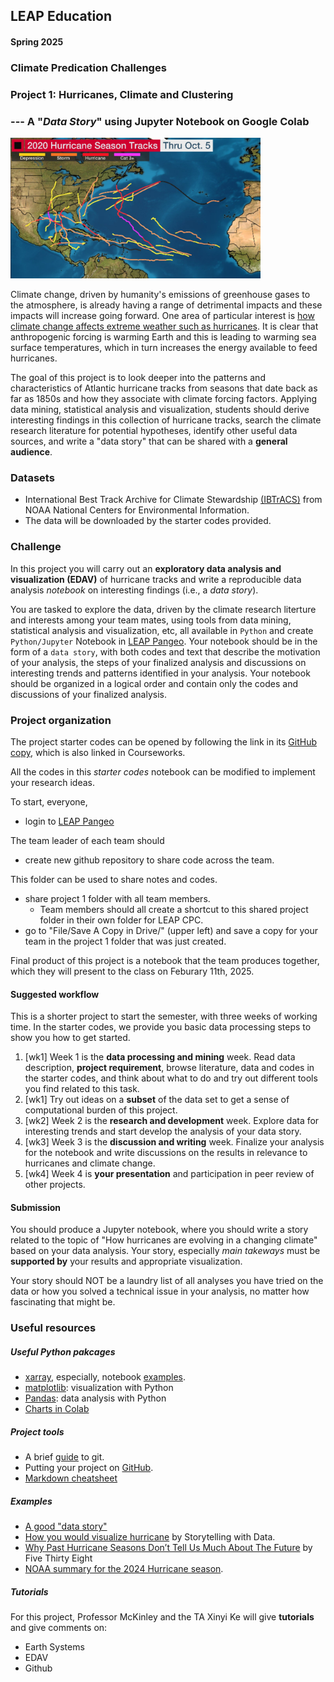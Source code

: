 ## LEAP Education 
#### Spring 2025
### Climate Predication Challenges 
### Project 1: Hurricanes, Climate and Clustering
### --- A "*Data Story*" using Jupyter Notebook on Google Colab

<img src="../figs/tracks-2020example.jpeg" width="400">

Climate change, driven by humanity's emissions of greenhouse gases to the atmosphere, is already having a range of detrimental impacts and these impacts will increase going forward. One area of particular interest is [how climate change affects extreme weather such as hurricanes](https://www.gfdl.noaa.gov/global-warming-and-hurricanes/). It is clear that anthropogenic forcing is warming Earth and this is leading to warming sea surface temperatures, which in turn increases the energy available to feed hurricanes.  

The goal of this project is to look deeper into the patterns and characteristics of Atlantic hurricane tracks from seasons that date back as far as 1850s and how they associate with climate forcing factors. Applying data mining, statistical analysis and visualization, students should derive interesting findings in this collection of hurricane tracks, search the climate research literature for potential hypotheses, identify other useful data sources, and write a "data story" that can be shared with a **general audience**. 

### Datasets

+ International Best Track Archive for Climate Stewardship [(IBTrACS)](https://www.ncdc.noaa.gov/ibtracs/) from NOAA National Centers for Environmental Information. 
+ The data will be downloaded by the starter codes provided. 

### Challenge 

In this project you will carry out an **exploratory data analysis and visualization (EDAV)** of hurricane tracks and write a reproducible data analysis *notebook* on interesting findings (i.e., a *data story*).

You are tasked to explore the data, driven by the climate research literture and interests among your team mates, using tools from data mining, statistical analysis and visualization, etc, all available in `Python` and create `Python/Jupyter` Notebook in [LEAP Pangeo](https://leap.columbia.edu/leap-pangeo-3/). Your notebook should be in the form of a `data story`, with both codes and text that describe the motivation of your analysis, the steps of your finalized analysis and discussions on interesting trends and patterns identified in your analysis. Your notebook should be organized in a logical order and contain only the codes and discussions of your finalized analysis.   

### Project organization

The project starter codes can be opened by following the link in its [GitHub copy](https://github.com/leap-stc/LEAPCourse-Climate-Pred-Challenges/tree/main/Project-StarterCodes/Project1-EDAV), which is also linked in Courseworks. 

All the codes in this *starter codes* notebook can be modified to implement your research ideas.

To start, everyone,

+ login to [LEAP Pangeo](https://leap.2i2c.cloud/)

The team leader of each team should

+ create new github repository to share code across the team.
  
This folder can be used to share notes and codes.
+ share project 1 folder with all team members.
	+ Team members should all create a shortcut to this shared project folder in their own folder for LEAP CPC.
+ go to "File/Save A Copy in Drive/" (upper left) and save a copy for your team in the project 1 folder that was just created.

Final product of this project is a notebook that the team produces together, which they will present to the class on Feburary 11th, 2025. 
 
#### Suggested workflow
This is a shorter project to start the semester, with three weeks of working time. In the starter codes, we provide you basic data processing steps to show you how to get started. 

1. [wk1] Week 1 is the **data processing and mining** week. Read data description, **project requirement**, browse literature, data and codes in the starter codes, and think about what to do and try out different tools you find related to this task.
2. [wk1] Try out ideas on a **subset** of the data set to get a sense of computational burden of this project. 
3. [wk2] Week 2 is the **research and development** week. Explore data for interesting trends and start develop the analysis of your data story. 
4. [wk3] Week 3 is the **discussion and writing** week. Finalize your analysis for the notebook and write discussions on the results in relevance to hurricanes and climate change.
5. [wk4] Week 4 is **your presentation** and participation in peer review of other projects. 

#### Submission
You should produce a Jupyter notebook, where you should write a story related to the topic of "How hurricanes are evolving in a changing climate" based on your data analysis. Your story, especially *main takeways* must be **supported by** your results and appropriate visualization. 

Your story should NOT be a laundry list of all analyses you have tried on the data or how you solved a technical issue in your analysis, no matter how fascinating that might be. 

### Useful resources

##### Useful Python pakcages
* [xarray](https://xarray.pydata.org/en/stable/), especially, notebook [examples](https://xarray.pydata.org/en/stable/gallery.html).
* [matplotlib](https://matplotlib.org/): visualization with Python
* [Pandas](https://pandas.pydata.org/): data analysis with Python
* [Charts in Colab](https://colab.research.google.com/notebooks/charts.ipynb)

##### Project tools
* A brief [guide](http://rogerdudler.github.io/git-guide/) to git.
* Putting your project on [GitHub](https://guides.github.com/introduction/getting-your-project-on-github/).
* [Markdown cheatsheet](https://www.markdownguide.org/cheat-sheet/)

##### Examples
+ [A good "data story"](https://drhagen.com/blog/the-missing-11th-of-the-month/)
+ [How you would visualize hurricane](https://www.storytellingwithdata.com/blog/2017/10/1/how-youd-visualize-hurricanes) by Storytelling with Data.
+ [Why Past Hurricane Seasons Don’t Tell Us Much About The Future](https://fivethirtyeight.com/features/why-past-hurricane-seasons-dont-tell-us-much-about-the-future/) by Five Thirty Eight
+ [NOAA summary for the 2024 Hurricane season](https://www.noaa.gov/news-release/atlantic-hurricane-season-races-to-finish-within-range-of-predicted-number-of-named-storms).

##### Tutorials

For this project, Professor McKinley and the TA Xinyi Ke will give **tutorials** and give comments on:

- Earth Systems
- EDAV
- Github

